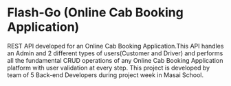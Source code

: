 # Flash-Go (Online Cab Booking Application)
REST API developed for an Online Cab Booking Application.This API handles an Admin and 2 different types of users(Customer and Driver) and performs all the fundamental CRUD operations of any Online Cab Booking Application platform with user validation at every step.
This project is developed by team of 5 Back-end Developers during project week in Masai School.
